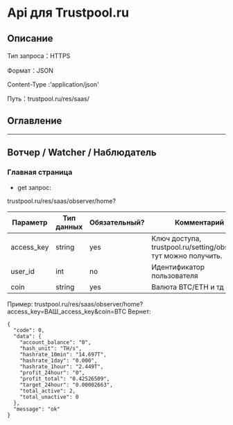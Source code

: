 # Api для Trustpool.ru

## Описание

Тип запроса：HTTPS

Формат：JSON

Content-Type :'application/json'

Путь：trustpool.ru/res/saas/

## Оглавление



-----
## Вотчер / Watcher / Наблюдатель

### Главная страница
* get запрос:

trustpool.ru/res/saas/observer/home?

|Параметр|Тип данных|Обязательный?|Комментарий|
| -----|----|----|----|
| access_key | string | yes | Ключ доступа,  trustpool.ru/setting/observer, тут можно получить.|
| user_id | int | no | Идентификатор пользователя |
| coin | string | yes | Валюта BTC/ETH  и тд |

Пример: trustpool.ru/res/saas/observer/home?access_key=ВАШ_access_key&coin=BTC
Вернет:
```
{
  "code": 0,
  "data": {
    "account_balance": "0",
    "hash_unit": "TH/s",
    "hashrate_10min": "14.697T",    
    "hashrate_1day": "0.000",
    "hashrate_1hour": "2.449T",
    "profit_24hour": "0",           
    "profit_total": "0.42526509",  
    "target_24hour": "0.00002663",  
    "total_active": 2,              
    "total_unactive": 0
  },
  "message": "ok"
}
```
